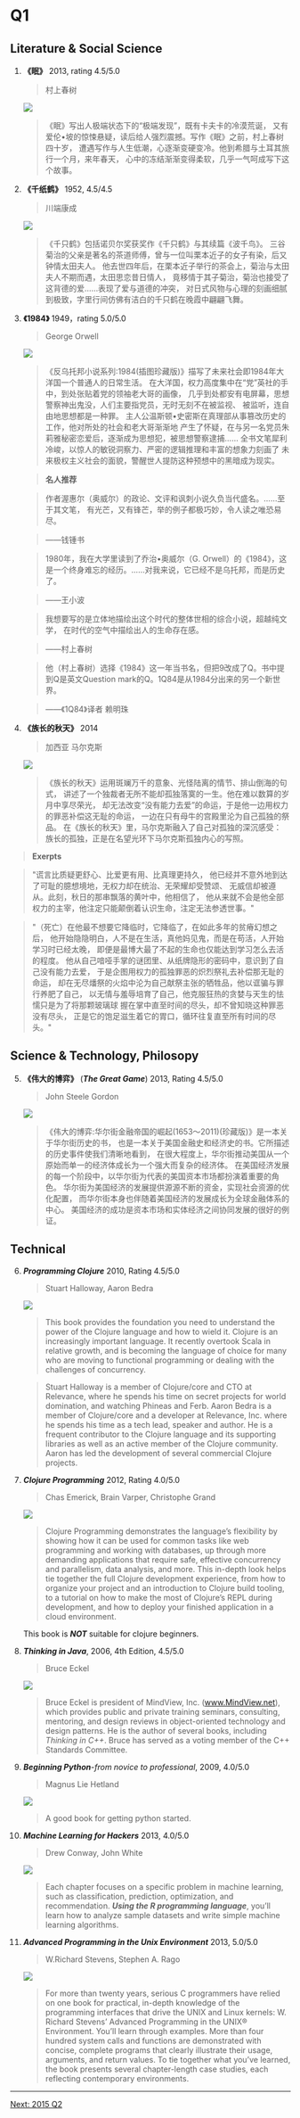# Q1
## Literature & Social Science
1. **《眠》** 2013, rating 4.5/5.0

    > 村上春树

    ![](https://raw.githubusercontent.com/ArthurChiao/reading/master/image/mian_cscs.jpg)

    > 《眠》写出人极端状态下的“极端发现”，既有卡夫卡的冷漠荒诞，
又有爱伦•坡的惊悚悬疑，读后给人强烈震撼。写作《眠》之前，村上春树四十岁，
遭遇写作与人生低潮，心逐渐变硬变冷。他到希腊与土耳其旅行一个月，来年春天，
心中的冻结渐渐变得柔软，几乎一气呵成写下这个故事。


2. **《千纸鹤》** 1952, 4.5/4.5

    > 川端康成

    ![](https://raw.githubusercontent.com/ArthurChiao/reading/master/image/qzh_cdkc.jpg)

    > 《千只鹤》包括诺贝尔奖获奖作《千只鹤》与其续篇《波千鸟》。
三谷菊治的父亲是著名的茶道师傅，曾与一位叫栗本近子的女子有染，后又钟情太田夫人。
他去世四年后，在栗本近子举行的茶会上，菊治与太田夫人不期而遇，太田思恋昔日情人，
竟移情于其子菊治，菊治也接受了这背德的爱……表现了爱与道德的冲突，
对日式风物与心理的刻画细腻到极致，字里行间仿佛有洁白的千只鹤在晚霞中翩翩飞舞。

3. **《1984》** 1949，rating 5.0/5.0

    > George Orwell

    ![](https://raw.githubusercontent.com/ArthurChiao/reading/master/image/1984.jpg)

    > 《反乌托邦小说系列:1984(插图珍藏版)》描写了未来社会即1984年大洋国一个普通人的日常生活。
在大洋国，权力高度集中在“党”英社的手中，到处张贴着党的领袖老大哥的画像，
几乎到处都安有电屏幕，思想警察神出鬼没，人们主要指党员，无时无刻不在被监视、
被监听，连自由地思想都是一种罪。
主人公温斯顿•史密斯在真理部从事篡改历史的工作，他对所处的社会和老大哥渐渐地
产生了怀疑，在与另一名党员朱莉雅秘密恋爱后，逐渐成为思想犯，被思想警察逮捕……
全书文笔犀利冷峻，以惊人的敏锐洞察力、严密的逻辑推理和丰富的想象力刻画了
未来极权主义社会的面貌，警醒世人提防这种预想中的黑暗成为现实。

    > **名人推荐**

    > 作者渥惠尔（奥威尔）的政论、文评和讽刺小说久负当代盛名。……至于其文笔，
有光芒，又有锋芒，举的例子都极巧妙，令人读之唯恐易尽。

    > ——钱锺书

    > 1980年，我在大学里读到了乔治•奥威尔（G. Orwell）的《1984》，这是一个终身难忘的经历。……对我来说，它已经不是乌托邦，而是历史了。

    > ——王小波

    > 我想要写的是立体地描绘出这个时代的整体世相的综合小说，超越纯文学，
    在时代的空气中描绘出人的生命存在感。

    > ——村上春树

    > 他（村上春树）选择《1984》这一年当书名，但把9改成了Q。书中提到Q是英文Question mark的Q。1Q84是从1984分出来的另一个新世界。

    > ——《1Q84》译者 赖明珠

4. **《族长的秋天》** 2014

    > 加西亚 马尔克斯

    ![](https://raw.githubusercontent.com/ArthurChiao/reading/master/image/Garcia_Marquez.jpg)

    > 《族长的秋天》运用斑斓万千的意象、光怪陆离的情节、排山倒海的句式，
讲述了一个独裁者无所不能却孤独落寞的一生。他在难以数算的岁月中享尽荣光，
却无法改变“没有能力去爱”的命运，于是他一边用权力的罪恶补偿这无耻的命运，
一边在只有母牛的宫殿里沦为自己孤独的祭品。
在《族长的秋天》里，马尔克斯融入了自己对孤独的深沉感受：
族长的孤独，正是在名望光环下马尔克斯孤独内心的写照。 

  > **Exerpts**

  > "谎言比质疑更舒心、比爱更有用、比真理更持久，
  他已经并不意外地到达了可耻的臆想境地，无权力却在统治、无荣耀却受赞颂、
  无威信却被遵从。此刻，秋日的那串飘落的黄叶中，他相信了，
  他从来就不会是他全部权力的主宰，他注定只能颠倒着认识生命，注定无法参透世事。"

  > "（死亡）在他最不想要它降临时，它降临了，在如此多年的贫瘠幻想之后，
  他开始隐隐明白，人不是在生活，真他妈见鬼，而是在苟活，人开始学习时已经太晚，
  即便是最博大最了不起的生命也仅能达到学习怎么去活的程度。
  他从自己喑哑手掌的谜团里、从纸牌隐形的密码中，意识到了自己没有能力去爱，
  于是企图用权力的孤独罪恶的炽烈祭礼去补偿那无耻的命运，
  却在无尽燔祭的火焰中沦为自己献祭主张的牺牲品，他以诓骗与罪行养肥了自己，
  以无情与羞辱培育了自己，他克服狂热的贪婪与天生的怯懦只是为了将那颗玻璃球
  握在掌中直至时间的尽头，却不曾知晓这种罪恶没有尽头，
  正是它的饱足滋生着它的胃口，循环往复直至所有时间的尽头。"

## Science & Technology, Philosopy
5. **《伟大的博弈》** (***The Great Game***) 2013, Rating 4.5/5.0

    >  John Steele Gordon

    ![](https://raw.githubusercontent.com/ArthurChiao/reading/master/image/the_great_game.jpg)

    > 《伟大的博弈:华尔街金融帝国的崛起(1653～2011)(珍藏版)》是一本关于华尔街历史的书，
也是一本关于美国金融史和经济史的书。它所描述的历史事件使我们清晰地看到，
在很大程度上，华尔街推动美国从一个原始而单一的经济体成长为一个强大而复杂的经济体。
在美国经济发展的每一个阶段中，以华尔街为代表的美国资本市场都扮演着重要的角色。
华尔街为美国经济的发展提供源源不断的资金，实现社会资源的优化配置，
而华尔街本身也伴随着美国经济的发展成长为全球金融体系的中心。
美国经济的成功是资本市场和实体经济之间协同发展的很好的例证。

## Technical
6. ***Programming Clojure*** 2010, Rating 4.5/5.0

    > Stuart Halloway, Aaron Bedra 

    ![](https://raw.githubusercontent.com/ArthurChiao/reading/master/image/programming_clojure.jpg)

    > This book provides the foundation you need to understand the power of the 
Clojure language and how to wield it. Clojure is an increasingly important 
language. It recently overtook Scala in relative growth, and is becoming the 
language of choice for many who are moving to functional programming or 
dealing with the challenges of concurrency. 

    > Stuart Halloway is a member of Clojure/core and CTO at Relevance, 
where he spends his time on secret projects for world domination, 
and watching Phineas and Ferb. 
Aaron Bedra is a member of Clojure/core and a developer at Relevance, Inc. 
where he spends his time as a tech lead, speaker and author. 
He is a frequent contributor to the Clojure language and its supporting 
libraries as well as an active member of the Clojure community. 
Aaron has led the development of several commercial Clojure projects.

7. ***Clojure Programming*** 2012, Rating 4.0/5.0

    > Chas Emerick, Brain Varper, Christophe Grand

    ![](https://raw.githubusercontent.com/ArthurChiao/reading/master/image/clojure_programming.jpg)

    > Clojure Programming demonstrates the language’s flexibility by showing how
it can be used for common tasks like web programming and working with 
databases, up through more demanding applications that require safe, 
effective concurrency and parallelism, data analysis, and more.
This in-depth look helps tie together the full Clojure development experience,
from how to organize your project and an introduction to Clojure build tooling,
to a tutorial on how to make the most of Clojure’s REPL during development,
and how to deploy your finished application in a cloud environment. 

    This book is ***NOT*** suitable for clojure beginners.

8. ***Thinking in Java***, 2006, 4th Edition, 4.5/5.0

    > Bruce Eckel 

    ![](https://raw.githubusercontent.com/ArthurChiao/reading/master/image/thinking_in_java.jpg)

    > Bruce Eckel is president of MindView, Inc. (www.MindView.net),
which provides public and private training seminars, consulting, mentoring,
and design reviews in object-oriented technology and design patterns. 
He is the author of several books, including *Thinking in C++*. 
Bruce has served as a voting member of the C++ Standards Committee.

9. ***Beginning Python***-*from novice to professional*, 2009, 4.0/5.0

    > Magnus Lie Hetland

    ![](https://raw.githubusercontent.com/ArthurChiao/reading/master/image/beginning_python_magnus.jpg)

    > A good book for getting python started.

10. ***Machine Learning for Hackers*** 2013, 4.0/5.0

    >  Drew Conway, John White

    ![](https://raw.githubusercontent.com/ArthurChiao/reading/master/image/machine_learning_for_hackers.jpg)

    > Each chapter focuses on a specific problem in machine learning,
such as classification, prediction, optimization, and recommendation.
***Using the R programming language***, you’ll learn how to analyze sample datasets
and write simple machine learning algorithms.

11. ***Advanced Programming in the Unix Environment*** 2013, 5.0/5.0

    > W.Richard Stevens, Stephen A. Rago 

    ![](https://raw.githubusercontent.com/ArthurChiao/reading/master/image/apue_3rd_edition.jpg)

    > For more than twenty years, serious C programmers have relied on one book for practical, in-depth knowledge of the programming interfaces that drive the UNIX and Linux kernels: W. Richard Stevens’ Advanced Programming in the UNIX® Environment.  You’ll learn through examples. More than four hundred system calls and functions are demonstrated with concise, complete programs that clearly illustrate their usage, arguments, and return values. To tie together what you’ve learned, the book presents several chapter-length case studies, each reflecting contemporary environments.


---------------------------------
  [Next: 2015 Q2](2015_Q2.md)

